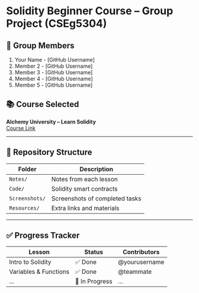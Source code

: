 # Solidity Beginner Course – Group Project (CSEg5304)

## 👥 Group Members
1. Your Name - [GitHub Username]
2. Member 2 - [GitHub Username]
3. Member 3 - [GitHub Username]
4. Member 4 - [GitHub Username]
5. Member 5 - [GitHub Username]

## 📚 Course Selected
**Alchemy University – Learn Solidity**  
[Course Link](https://www.alchemy.com/university/courses/solidity)

---

## 📁 Repository Structure

| Folder       | Description |
|--------------|-------------|
| `Notes/`     | Notes from each lesson |
| `Code/`      | Solidity smart contracts |
| `Screenshots/` | Screenshots of completed tasks |
| `Resources/` | Extra links and materials |

---

## ✅ Progress Tracker

| Lesson               | Status     | Contributors |
|----------------------|------------|--------------|
| Intro to Solidity     | ✅ Done     | @yourusername |
| Variables & Functions | ✅ Done     | @teammate     |
| ...                   | 🔄 In Progress | ...        |
